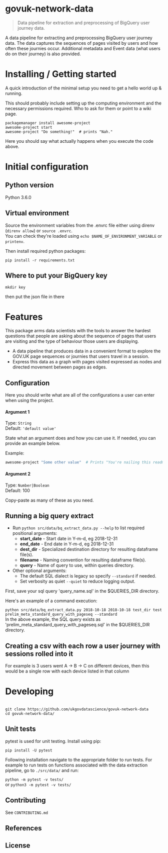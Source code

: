 # govuk-network-data
> Data pipeline for extraction and preprocessing of BigQuery user journey data.

A data pipeline for extracting and preprocessing BigQuery user journey data. The data captures the sequences of pages visited by users and how often these journies occur. Additional metadata and Event data (what users do on their journey) is also provided.  

# Installing / Getting started

A quick introduction of the minimal setup you need to get a hello world up &
running.

This should probably include setting up the computing environment and the necessary permissions required. Who to ask for them or point to a wiki page. 

```shell
packagemanager install awesome-project
awesome-project start
awesome-project "Do something!"  # prints "Nah."
```

Here you should say what actually happens when you execute the code above.

# Initial configuration

## Python version
Python 3.6.0

## Virtual environment

Source the environment variables from the .envrc file either using direnv (`direnv allow`) or `source .envrc`.  
You can check they're loaded using `echo $NAME_OF_ENVIRONMENT_VARIABLE` or `printenv`.

Then install required python packages:  

`pip install -r requirements.txt`

## Where to put your BigQuery key

`mkdir key`

then put the json file in there

# Features

This package arms data scientists with the tools to answer the hardest questions that people are asking about the sequence of pages that users are visiting and the type of behaviour those users are displaying.  

* A data pipeline that produces data in a convenient format to explore the GOV.UK page sequences or journies that users travel in a session.   
* Express this data as a graph with pages visited expressed as nodes and directed movement between pages as edges.   

## Configuration

Here you should write what are all of the configurations a user can enter when
using the project.

#### Argument 1
Type: `String`  
Default: `'default value'`

State what an argument does and how you can use it. If needed, you can provide
an example below.

Example:
```bash
awesome-project "Some other value"  # Prints "You're nailing this readme!"
```

#### Argument 2
Type: `Number|Boolean`  
Default: 100

Copy-paste as many of these as you need.


## Running a big query extract
- Run `python src/data/bq_extract_data.py --help` to list required positional arguments:  
  - __start_date__ - Start date in Y-m-d, eg 2018-12-31
  - __end_date__ - End date in Y-m-d, eg 2018-12-31
  - __dest_dir__ - Specialized destination directory for resulting dataframe
              file(s).
  - __filename__ - Naming convention for resulting dataframe file(s).
  - __query__ - Name of query to use, within queries directory.
- Other optional arguments:
  - The default SQL dialect is legacy so specify `--standard` if needed. 
  - Set verbosity as quiet `--quiet` to reduce logging output.

First, save your sql query 'query_name.sql' in the $QUERIES_DIR directory.  

Here's an example of a command execution: 

`python src/data/bq_extract_data.py 2018-10-18 2018-10-18 test_dir test prelim_meta_standard_query_with_pageseq --standard`  
In the above example, the SQL query exists as 'prelim_meta_standard_query_with_pageseq.sql' in the $QUERIES_DIR directory.

## Creating a csv with each row a user journey with sessions rolled into it

For example is 3 users went A -> B -> C on different devices, then this would be a single row with each device listed in that column

# Developing

```shell

git clone https://github.com/ukgovdatascience/govuk-network-data
cd govuk-network-data/

```

## Unit tests
pytest is used for unit testing. Install using pip: 

`pip install -U pytest`

Following installation navigate to the appropriate folder to run tests. For example to run tests on functions associated with the data extraction pipeline, go to `./src/data/` and run:  

`python -m pytest -v tests/`  
or
`python3 -m pytest -v tests/`  


## Contributing
See `CONTRIBUTING.md`  

## References

## License

